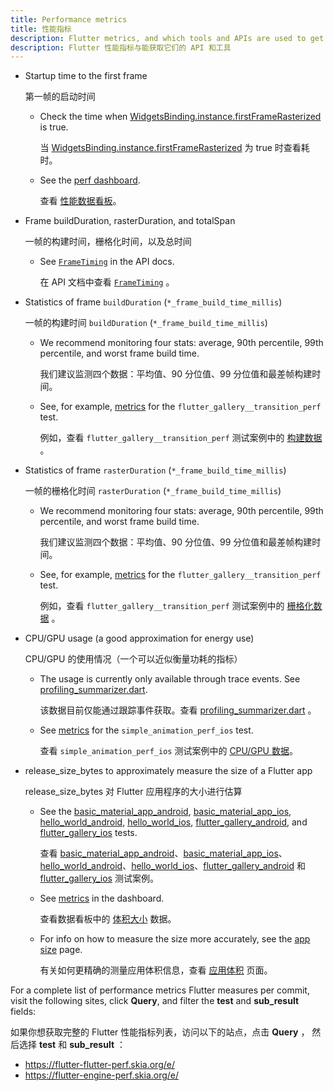 ```yaml
---
title: Performance metrics
title: 性能指标
description: Flutter metrics, and which tools and APIs are used to get them
description: Flutter 性能指标与能获取它们的 API 和工具
---
```


* Startup time to the first frame

  第一帧的启动时间

  * Check the time when
    [WidgetsBinding.instance.firstFrameRasterized][firstFrameRasterized] 
    is true.
    
    当 [WidgetsBinding.instance.firstFrameRasterized][firstFrameRasterized] 为 true 时查看耗时。
    
  * See the
    [perf dashboard](https://flutter-flutter-perf.skia.org/e/?queries=sub_result%3DtimeToFirstFrameRasterizedMicros).
    
    查看 [性能数据看板](https://flutter-flutter-perf.skia.org/e/?queries=sub_result%3DtimeToFirstFrameRasterizedMicros)。
    
* Frame buildDuration, rasterDuration, and totalSpan

  一帧的构建时间，栅格化时间，以及总时间
  
  * See [`FrameTiming`]({{site.api}}/flutter/dart-ui/FrameTiming-class.html)
    in the API docs.
    
    在 API 文档中查看 [`FrameTiming`]({{site.api}}/flutter/dart-ui/FrameTiming-class.html.) 。
    
* Statistics of frame `buildDuration` (`*_frame_build_time_millis`)

  一帧的构建时间 `buildDuration` (`*_frame_build_time_millis`)

  * We recommend monitoring four stats: average, 90th percentile, 99th
    percentile, and worst frame build time.
    
    我们建议监测四个数据：平均值、90 分位值、99 分位值和最差帧构建时间。
    
  * See, for example, [metrics][transition_build] for the 
    `flutter_gallery__transition_perf` test.

    例如，查看 `flutter_gallery__transition_perf` 测试案例中的 [构建数据][transition_build] 。
    
* Statistics of frame `rasterDuration` (`*_frame_build_time_millis`)

  一帧的栅格化时间 `rasterDuration` (`*_frame_build_time_millis`)
  
  * We recommend monitoring four stats: average, 90th percentile, 99th
    percentile, and worst frame build time.
  
    我们建议监测四个数据：平均值、90 分位值、99 分位值和最差帧构建时间。    
    
  * See, for example, [metrics][transition_raster] for the 
    `flutter_gallery__transition_perf` test.

    例如，查看 `flutter_gallery__transition_perf` 测试案例中的 [栅格化数据][transition_build] 。

* CPU/GPU usage (a good approximation for energy use)

  CPU/GPU 的使用情况（一个可以近似衡量功耗的指标）

  * The usage is currently only available through trace events. See
    [profiling_summarizer.dart][profiling_summarizer].
    
    该数据目前仅能通过跟踪事件获取。查看 [profiling_summarizer.dart][profiling_summarizer] 。
    
  * See [metrics][cpu_gpu] for the `simple_animation_perf_ios` test.
  
    查看 `simple_animation_perf_ios` 测试案例中的 [CPU/GPU 数据][cpu_gpu]。

* release_size_bytes to approximately measure the size of a Flutter app

  release_size_bytes 对 Flutter 应用程序的大小进行估算

  * See the [basic_material_app_android][], [basic_material_app_ios][],
    [hello_world_android][], [hello_world_ios][], [flutter_gallery_android][],
    and [flutter_gallery_ios][] tests.
    
    查看 [basic_material_app_android][]、[basic_material_app_ios][]、[hello_world_android][]、[hello_world_ios][]、[flutter_gallery_android][] 和
    [flutter_gallery_ios][] 测试案例。
    
  * See [metrics][size_perf] in the dashboard.
  
    查看数据看板中的 [体积大小][size_perf] 数据。
  
  * For info on how to measure the size more accurately,
    see the [app size]({{site.url}}/perf/app-size) page.

    有关如何更精确的测量应用体积信息，查看 [应用体积]({{site.url}}/perf/app-size) 页面。

For a complete list of performance metrics Flutter measures per commit, visit 
the following sites, click **Query**, and filter the **test** and 
**sub_result** fields:

如果你想获取完整的 Flutter 性能指标列表，访问以下的站点，点击 **Query** ，
然后选择 **test** 和 **sub_result** ：

  * https://flutter-flutter-perf.skia.org/e/
  * https://flutter-engine-perf.skia.org/e/

[firstFrameRasterized]: {{site.api}}/flutter/widgets/WidgetsBinding/firstFrameRasterized.html
[transition_build]: https://flutter-flutter-perf.skia.org/e/?queries=sub_result%3D90th_percentile_frame_build_time_millis%26sub_result%3D99th_percentile_frame_build_time_millis%26sub_result%3Daverage_frame_build_time_millis%26sub_result%3Dworst_frame_build_time_millis%26test%3Dflutter_gallery__transition_perf
[transition_raster]: https://flutter-flutter-perf.skia.org/e/?queries=sub_result%3D90th_percentile_frame_rasterizer_time_millis%26sub_result%3D99th_percentile_frame_rasterizer_time_millis%26sub_result%3Daverage_frame_rasterizer_time_millis%26sub_result%3Dworst_frame_rasterizer_time_millis%26test%3Dflutter_gallery__transition_perf
[profiling_summarizer]: {{site.repo.flutter}}/blob/master/packages/flutter_driver/lib/src/driver/profiling_summarizer.dart
[cpu_gpu]: https://flutter-flutter-perf.skia.org/e/?queries=sub_result%3Daverage_cpu_usage%26sub_result%3Daverage_gpu_usage%26test%3Dsimple_animation_perf_ios
[basic_material_app_android]: {{site.repo.flutter}}/blob/master/dev/devicelab/bin/tasks/basic_material_app_android__compile.dart
[basic_material_app_ios]: {{site.repo.flutter}}/blob/master/dev/devicelab/bin/tasks/basic_material_app_ios__compile.dart
[hello_world_android]: {{site.repo.flutter}}/blob/master/dev/devicelab/bin/tasks/hello_world_android__compile.dart
[hello_world_ios]: {{site.repo.flutter}}/blob/master/dev/devicelab/bin/tasks/hello_world_ios__compile.dart
[flutter_gallery_android]: {{site.repo.flutter}}/blob/master/dev/devicelab/bin/tasks/flutter_gallery_android__compile.dart
[flutter_gallery_ios]: {{site.repo.flutter}}/blob/master/dev/devicelab/bin/tasks/flutter_gallery_ios__compile.dart
[size_perf]: https://flutter-flutter-perf.skia.org/e/?queries=sub_result%3Drelease_size_bytes%26test%3Dbasic_material_app_android__compile%26test%3Dbasic_material_app_ios__compile%26test%3Dhello_world_android__compile%26test%3Dhello_world_ios__compile%26test%3Dflutter_gallery_ios__compile%26test%3Dflutter_gallery_android__compile